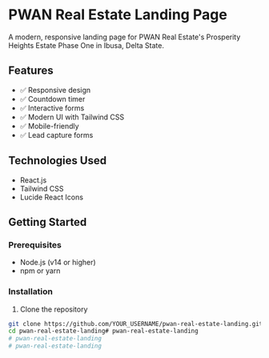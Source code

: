 # PWAN Real Estate Landing Page

A modern, responsive landing page for PWAN Real Estate's Prosperity Heights Estate Phase One in Ibusa, Delta State.

## Features

- ✅ Responsive design
- ✅ Countdown timer
- ✅ Interactive forms
- ✅ Modern UI with Tailwind CSS
- ✅ Mobile-friendly
- ✅ Lead capture forms

## Technologies Used

- React.js
- Tailwind CSS
- Lucide React Icons

## Getting Started

### Prerequisites

- Node.js (v14 or higher)
- npm or yarn

### Installation

1. Clone the repository
```bash
git clone https://github.com/YOUR_USERNAME/pwan-real-estate-landing.git
cd pwan-real-estate-landing# pwan-real-estate-landing
# pwan-real-estate-landing
# pwan-real-estate-landing
